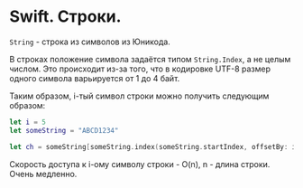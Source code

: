 # Swift. Строки.

`String` - строка из символов из Юникода.

В строках положение символа задаётся типом `String.Index`, а не целым числом. Это происходит из-за того, что в кодировке UTF-8 размер одного символа варьируется от 1 до 4 байт.

Таким образом, i-тый символ строки можно получить следующим образом:

```swift
let i = 5
let someString = "ABCD1234"

let ch = someString[someString.index(someString.startIndex, offsetBy: i)]
```

Скорость доступа к i-ому символу строки - O(n), n - длина строки. Очень медленно.
